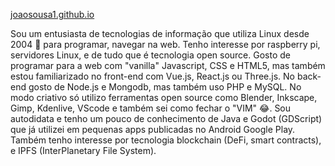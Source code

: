 

[joaosousa1.github.io](https://joaosousa1.github.io/)

Sou um entusiasta de tecnologias de informação que utiliza Linux desde 2004 🐧 para programar, navegar na web. Tenho interesse por raspberry pi, servidores Linux, e de tudo que é tecnologia open source. Gosto de programar para a web com "vanilla" Javascript, CSS e HTML5, mas também estou familiarizado no front-end com Vue.js, React.js ou Three.js. No back-end gosto de Node.js e Mongodb, mas também uso PHP e MySQL. No modo criativo só utilizo ferramentas open source como Blender, Inkscape, Gimp, Kdenlive, VScode e também sei como fechar o "VIM" 😂. Sou autodidata e tenho um pouco de conhecimento de Java e Godot (GDScript) que já utilizei em pequenas apps publicadas no Android Google Play. Também tenho interesse por tecnologia blockchain (DeFi, smart contracts), e IPFS (InterPlanetary File System). 
